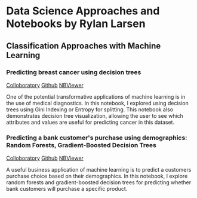 # Data Science Approaches and Notebooks by Rylan Larsen

## Classification Approaches with Machine Learning

### Predicting breast cancer using decision trees

[Colloboratory](https://colab.research.google.com/drive/1hL9ZE3pvvJgmg3eXi1x97xij4SIam9eh) [Github](https://github.com/Rylan-L/data_science/blob/master/machine_learning/decision_trees_cancer.ipynb) [NBViewer](https://nbviewer.jupyter.org/github/Rylan-L/data_science/blob/master/machine_learning/decision_trees_cancer.ipynb)

One of the potential transformative applications of machine learning is in the use of medical diagnostics. In this notebook, I explored using decision trees using Gini Indexing or Entropy for splitting. This notebook also demonstrates decision tree visualization, allowing the user to see which attributes and values are useful for predicting cancer in this dataset.

### Predicting a bank customer's purchase using demographics: Random Forests, Gradient-Boosted Decision Trees

[Colloboratory](https://colab.research.google.com/drive/1IlDlP8giHJnWLwf10Z1U1rzQX6ZSbQTn) [Github](https://github.com/Rylan-L/data_science/blob/master/machine_learning/random_forests_gradient_boosted_dtrees_bank_customers.ipynb) [NBViewer](https://nbviewer.jupyter.org/github/Rylan-L/data_science/blob/master/machine_learning/random_forests_gradient_boosted_dtrees_bank_customers.ipynb) 

A useful business application of machine learning is to predict a customers purchase choice based on their demographics. In this notebook, I explore random forests and gradient-boosted decision trees for predicting whether bank customers will purchase a specific product.
